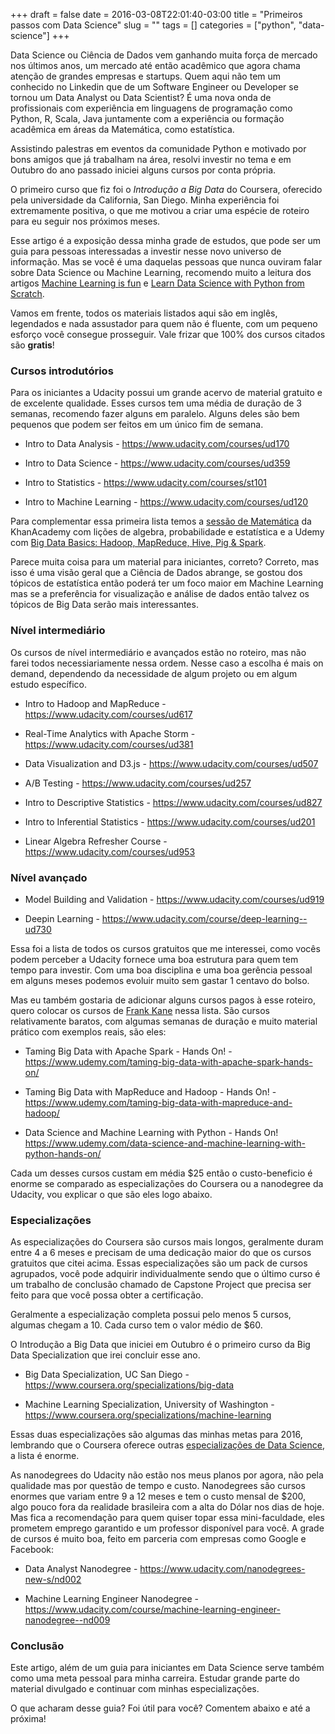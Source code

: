 +++ 
draft = false
date = 2016-03-08T22:01:40-03:00
title = "Primeiros passos com Data Science"
slug = "" 
tags = []
categories = ["python", "data-science"]
+++

Data Science ou Ciência de Dados vem ganhando muita força de mercado nos últimos anos, um mercado até então acadêmico que agora chama atenção de grandes empresas e startups. Quem aqui não tem um conhecido no Linkedin que de um Software Engineer ou Developer se tornou um Data Analyst ou Data Scientist? É uma nova onda de profissionais com experiência em linguagens de programação como Python, R, Scala, Java juntamente com a experiência ou formação acadêmica em áreas da Matemática, como estatística.

Assistindo palestras em eventos da comunidade Python e motivado por bons amigos que já trabalham na área, resolvi investir no tema e em Outubro do ano passado iniciei alguns cursos por conta própria.

O primeiro curso que fiz foi o *Introdução a Big Data* do Coursera, oferecido pela universidade da California, San Diego. Minha experiência foi extremamente positiva, o que me motivou a criar uma espécie de roteiro para eu seguir nos próximos meses.

Esse artigo é a exposição dessa minha grade de estudos, que pode ser um guia para pessoas interessadas a investir nesse novo universo de informação. Mas se você é uma daquelas pessoas que nunca ouviram falar sobre Data Science ou Machine Learning, recomendo muito a leitura dos artigos [Machine Learning is fun](https://medium.com/@ageitgey/machine-learning-is-fun-80ea3ec3c471#.zcy0625w8) e [Learn Data Science with Python from Scratch](http://www.analyticsvidhya.com/blog/2016/01/complete-tutorial-learn-data-science-python-scratch-2).

Vamos em frente, todos os materiais listados aqui são em inglês, legendados e nada assustador para quem não é fluente, com um pequeno esforço você consegue prosseguir. Vale frizar que 100% dos cursos citados são **gratis**!

### Cursos introdutórios

Para os iniciantes a Udacity possui um grande acervo de material gratuito e de excelente qualidade.
Esses cursos tem uma média de duração de 3 semanas, recomendo fazer alguns em paralelo. Alguns deles são bem pequenos que podem ser feitos em um único fim de semana.

* Intro to Data Analysis - https://www.udacity.com/courses/ud170

* Intro to Data Science - https://www.udacity.com/courses/ud359

* Intro to Statistics - https://www.udacity.com/courses/st101

* Intro to Machine Learning - https://www.udacity.com/courses/ud120

Para complementar essa primeira lista temos a [sessão de Matemática](https://pt.khanacademy.org/math) da KhanAcademy com lições de algebra, probabilidade e estatística e a Udemy com [Big Data Basics: Hadoop, MapReduce, Hive, Pig & Spark](https://www.udemy.com/big-data-basics-hadoop-mapreduce-hive-pig-spark/).

Parece muita coisa para um material para iniciantes, correto? Correto, mas isso é uma visão geral que a Ciência de Dados abrange, se gostou dos tópicos de estatística então poderá ter um foco maior em Machine Learning mas se a preferência for visualização e análise de dados então talvez os tópicos de Big Data serão mais interessantes.

### Nível intermediário

Os cursos de nível intermediário e avançados estão no roteiro, mas não farei todos necessiariamente nessa ordem. Nesse caso a escolha é mais on demand, dependendo da necessidade de algum projeto ou em algum estudo específico.

* Intro to Hadoop and MapReduce - https://www.udacity.com/courses/ud617

* Real-Time Analytics with Apache Storm -  https://www.udacity.com/courses/ud381

* Data Visualization and D3.js - https://www.udacity.com/courses/ud507

* A/B Testing - https://www.udacity.com/courses/ud257

* Intro to Descriptive Statistics - https://www.udacity.com/courses/ud827

* Intro to Inferential Statistics - https://www.udacity.com/courses/ud201

* Linear Algebra Refresher Course - https://www.udacity.com/courses/ud953


### Nível avançado

* Model Building and Validation - https://www.udacity.com/courses/ud919

* Deepin Learning - https://www.udacity.com/course/deep-learning--ud730

Essa foi a lista de todos os cursos gratuitos que me interessei, como vocês podem perceber a Udacity fornece uma boa estrutura para quem tem tempo para investir. Com uma boa disciplina e uma boa gerência pessoal em alguns meses podemos evoluir muito sem gastar 1 centavo do bolso.

Mas eu também gostaria de adicionar alguns cursos pagos à esse roteiro, quero colocar os cursos de [Frank Kane](https://www.udemy.com/user/frankkane/) nessa lista. São cursos relativamente baratos, com algumas semanas de duração e muito material prático com exemplos reais, são eles:

* Taming Big Data with Apache Spark - Hands On! - https://www.udemy.com/taming-big-data-with-apache-spark-hands-on/

* Taming Big Data with MapReduce and Hadoop - Hands On! - https://www.udemy.com/taming-big-data-with-mapreduce-and-hadoop/

* Data Science and Machine Learning with Python - Hands On! https://www.udemy.com/data-science-and-machine-learning-with-python-hands-on/

Cada um desses cursos custam em média $25 então o custo-beneficio é enorme se comparado as especializações do Coursera ou a nanodegree da Udacity, vou explicar o que são eles logo abaixo.


### Especializações

As especializações do Coursera são cursos mais longos, geralmente duram entre 4 a 6 meses e precisam de uma dedicação maior do que os cursos gratuitos que citei acima. Essas especializações são um pack de cursos agrupados, você pode adquirir individualmente sendo que o último curso é um trabalho de conclusão chamado de Capstone Project que precisa ser feito para que você possa obter a certificação.

Geralmente a especialização completa possui pelo menos 5 cursos, algumas chegam a 10. Cada curso tem o valor médio de $60.

O Introdução a Big Data que iniciei em Outubro é o primeiro curso da Big Data Specialization que irei concluir esse ano.

* Big Data Specialization, UC San Diego - https://www.coursera.org/specializations/big-data

* Machine Learning Specialization, University of Washington - https://www.coursera.org/specializations/machine-learning

Essas duas especializações são algumas das minhas metas para 2016, lembrando que o Coursera oferece outras [especializações de Data Science](https://www.coursera.org/browse/data-science), a lista é enorme.

As nanodegrees do Udacity não estão nos meus planos por agora, não pela qualidade mas por questão de tempo e custo. Nanodegrees são cursos enormes que variam entre 9 a 12 meses e tem o custo mensal de $200, algo pouco fora da realidade brasileira com a alta do Dólar nos dias de hoje. Mas fica a recomendação para quem quiser topar essa mini-faculdade, eles prometem emprego garantido e um professor disponível para você. A grade de cursos é muito boa, feito em parceria com empresas como Google e Facebook:


* Data Analyst Nanodegree - https://www.udacity.com/nanodegrees-new-s/nd002

* Machine Learning Engineer Nanodegree - https://www.udacity.com/course/machine-learning-engineer-nanodegree--nd009


### Conclusão

Este artigo, além de um guia para iniciantes em Data Science serve também como uma meta pessoal para minha carreira. Estudar grande parte do material divulgado e continuar com minhas especializações.

O que acharam desse guia? Foi útil para você? Comentem abaixo e até a próxima!
